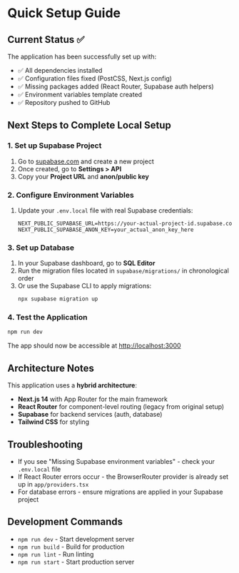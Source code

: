 # Quick Setup Guide

## Current Status ✅

The application has been successfully set up with:

- ✅ All dependencies installed
- ✅ Configuration files fixed (PostCSS, Next.js config)
- ✅ Missing packages added (React Router, Supabase auth helpers)
- ✅ Environment variables template created
- ✅ Repository pushed to GitHub

## Next Steps to Complete Local Setup

### 1. Set up Supabase Project

1. Go to [supabase.com](https://supabase.com) and create a new project
2. Once created, go to **Settings > API** 
3. Copy your **Project URL** and **anon/public key**

### 2. Configure Environment Variables

1. Update your `.env.local` file with real Supabase credentials:
   ```env
   NEXT_PUBLIC_SUPABASE_URL=https://your-actual-project-id.supabase.co
   NEXT_PUBLIC_SUPABASE_ANON_KEY=your_actual_anon_key_here
   ```

### 3. Set up Database

1. In your Supabase dashboard, go to **SQL Editor**
2. Run the migration files located in `supabase/migrations/` in chronological order
3. Or use the Supabase CLI to apply migrations:
   ```bash
   npx supabase migration up
   ```

### 4. Test the Application

```bash
npm run dev
```

The app should now be accessible at [http://localhost:3000](http://localhost:3000)

## Architecture Notes

This application uses a **hybrid architecture**:
- **Next.js 14** with App Router for the main framework
- **React Router** for component-level routing (legacy from original setup)
- **Supabase** for backend services (auth, database)
- **Tailwind CSS** for styling

## Troubleshooting

- If you see "Missing Supabase environment variables" - check your `.env.local` file
- If React Router errors occur - the BrowserRouter provider is already set up in `app/providers.tsx`
- For database errors - ensure migrations are applied in your Supabase project

## Development Commands

- `npm run dev` - Start development server
- `npm run build` - Build for production  
- `npm run lint` - Run linting
- `npm run start` - Start production server 